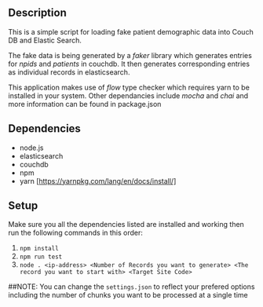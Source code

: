 ## Description
This is a simple script for loading fake patient demographic data into Couch DB and Elastic Search.

The fake data is being generated by a _faker_ library which generates entries for *npids* and *patients* in couchdb. It then generates corresponding entries as individual records in elasticsearch.

This application makes use of _flow_ type checker which requires yarn to be installed in your system. Other dependancies include _mocha_ and _chai_ and more information can be found in package.json

## Dependencies
- node.js 
- elasticsearch
- couchdb
- npm
- yarn [https://yarnpkg.com/lang/en/docs/install/]

## Setup
Make sure you all the dependencies listed are installed and working then run the following commands in this order:
1. `npm install`
2. `npm run test`
3. `node . <ip-address> <Number of Records you want to generate> <The record you want to start with> <Target Site Code>`

##NOTE:
You can change the `settings.json` to reflect your prefered options including the number of chunks you want to be processed at a single time